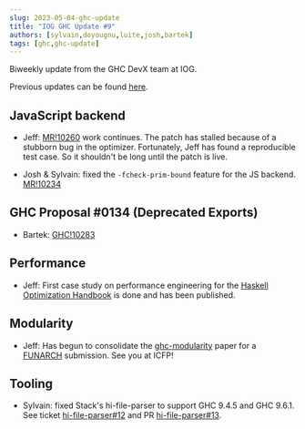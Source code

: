 ```yaml
---
slug: 2023-05-04-ghc-update
title: "IOG GHC Update #9"
authors: [sylvain,doyougnu,luite,josh,bartek]
tags: [ghc,ghc-update]
---
```


Biweekly update from the GHC DevX team at IOG.

Previous updates can be found [here](https://engineering.iog.io/tags/ghc-update).

## JavaScript backend

- Jeff: [MR!10260](https://gitlab.haskell.org/ghc/ghc/-/merge_requests/10260)
  work continues. The patch has stalled because of a stubborn bug in the
  optimizer. Fortunately, Jeff has found a reproducible test case. So it
  shouldn't be long until the patch is live.
  
- Josh & Sylvain: fixed the `-fcheck-prim-bound` feature for the JS backend.
[MR!10234](https://gitlab.haskell.org/ghc/ghc/-/merge_requests/10234)
  
## GHC Proposal #0134 (Deprecated Exports)

- Bartek: [GHC!10283](https://gitlab.haskell.org/ghc/ghc/-/merge_requests/10283)

## Performance

- Jeff: First case study on performance engineering for the [Haskell
Optimization
Handbook](https://input-output-hk.github.io/hs-opt-handbook.github.io/) is done
and has been published.

## Modularity

- Jeff: Has begun to consolidate the
  [ghc-modularity](https://hsyl20.fr/home/files/papers/2022-ghc-modularity.pdf)
  paper for a
  [FUNARCH](https://icfp23.sigplan.org/home/funarch-2023#Call-for-Papers)
  submission. See you at ICFP!

## Tooling

- Sylvain: fixed Stack's hi-file-parser to support GHC 9.4.5 and GHC 9.6.1. See
  ticket
  [hi-file-parser#12](https://github.com/commercialhaskell/hi-file-parser/issues/12)
  and PR
  [hi-file-parser#13](https://github.com/commercialhaskell/hi-file-parser/pull/14).




